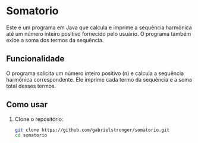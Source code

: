 # Somatorio

Este é um programa em Java que calcula e imprime a sequência harmônica até um número inteiro positivo fornecido pelo usuário. O programa também exibe a soma dos termos da sequência.

## Funcionalidade

O programa solicita um número inteiro positivo (n) e calcula a sequência harmônica correspondente. Ele imprime cada termo da sequência e a soma total desses termos.

## Como usar

1. Clone o repositório:
   ```bash
   git clone https://github.com/gabrielstronger/somatorio.git
   cd somatorio
